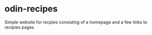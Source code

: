 # odin-recipes
Simple website for recpies consisting of a homepage and a few links to recipies pages
